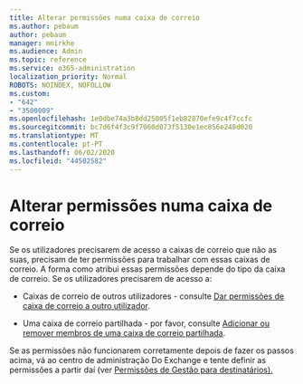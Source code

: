 ```yaml
---
title: Alterar permissões numa caixa de correio
ms.author: pebaum
author: pebaum
manager: mnirkhe
ms.audience: Admin
ms.topic: reference
ms.service: o365-administration
localization_priority: Normal
ROBOTS: NOINDEX, NOFOLLOW
ms.custom:
- "642"
- "3500009"
ms.openlocfilehash: 1e0dbe74a3b8dd25005f1eb82870efe9c4f7ccfc
ms.sourcegitcommit: bc7d6f4f3c9f7060d073f5130e1ec856e248d020
ms.translationtype: MT
ms.contentlocale: pt-PT
ms.lasthandoff: 06/02/2020
ms.locfileid: "44502582"
---
```

# <a name="changing-permissions-on-a-mailbox"></a>Alterar permissões numa caixa de correio

Se os utilizadores precisarem de acesso a caixas de correio que não as suas, precisam de ter permissões para trabalhar com essas caixas de correio. A forma como atribui essas permissões depende do tipo da caixa de correio. Se os utilizadores precisarem de acesso a:
  
- Caixas de correio de outros utilizadores - consulte [Dar permissões de caixa de correio a outro utilizador](https://docs.microsoft.com/microsoft-365/admin/add-users/give-mailbox-permissions-to-another-user).
    
- Uma caixa de correio partilhada - por favor, consulte [Adicionar ou remover membros de uma caixa de correio partilhada](https://support.office.com/article/add-or-remove-members-from-a-shared-mailbox-a1cd0ae0-216c-4dc1-8171-bfacfbd4c1a7).
    
Se as permissões não funcionarem corretamente depois de fazer os passos acima, vá ao centro de administração Do Exchange e tente definir as permissões a partir daí (ver [Permissões de Gestão para destinatários).](https://technet.microsoft.com/library/jj919240%28v=exchg.150%29.aspx)
  
